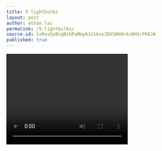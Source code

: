 ```yaml
---
title: 5 lightbulbs
layout: post
author: ethan.lai
permalink: /5-lightbulbs/
source-id: 1xRvv5p0ngBzbPuMmyA3z5kxsJDXSHb0rXx0HSrFK6JA
published: true
---
```

<video width="320" height="240" controls>

  <source src="/images/5bulbs.mp4" type="video/mp4">

Your browser does not support the video tag.

</video>

